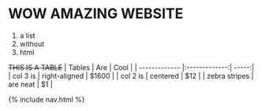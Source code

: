# WOW AMAZING WEBSITE 
1. a list
2. without
3. html

~~THIS IS A TABLE~~
| Tables        | Are           | Cool  |
| ------------- |:-------------:| -----:|
| col 3 is      | right-aligned | $1600 |
| col 2 is      | centered      |   $12 |
| zebra stripes | are neat      |    $1 |

{% include nav.html %}

